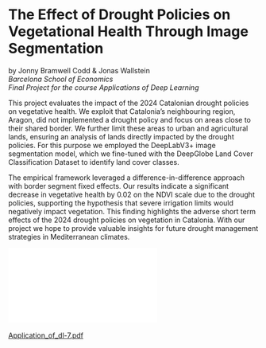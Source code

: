 # The Effect of Drought Policies on Vegetational Health Through Image Segmentation
by Jonny Bramwell Codd & Jonas Wallstein  
*Barcelona School of Economics*  
*Final Project for the course Applications of Deep Learning*

This project evaluates the impact of the 2024 Catalonian
drought policies on vegetative health. We exploit that Catalonia’s neighbouring region, Aragon, did not implemented a
drought policy and focus on areas close to their shared border.
We further limit these areas to urban and agricultural lands,
ensuring an analysis of lands directly impacted by the drought
policies. For this purpose we employed the DeepLabV3+
image segmentation model, which we fine-tuned with the
DeepGlobe Land Cover Classification Dataset to identify land
cover classes.

The empirical framework leveraged a difference-in-difference
approach with border segment fixed effects. Our results indicate a significant decrease in vegetative health by 0.02 on the
NDVI scale due to the drought policies, supporting the hypothesis that severe irrigation limits would negatively impact
vegetation. This finding highlights the adverse short term
effects of the 2024 drought policies on vegetation in Catalonia. With our project we hope to provide valuable insights
for future drought management strategies in Mediterranean
climates.

![Poster](final_project_codd_wallstein.pdf)

[Application_of_dl-7.pdf](https://github.com/user-attachments/files/16039363/Application_of_dl-7.pdf)


